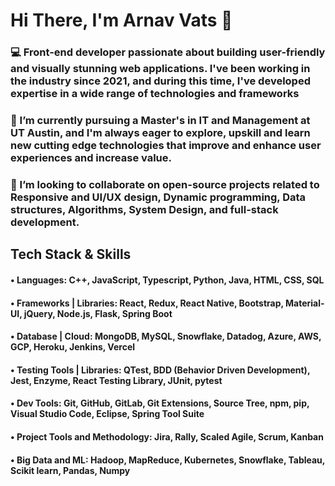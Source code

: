 <div align="left">
<h1 align="left">
  Hi There, I'm Arnav Vats 👋
</h1>
<h3>💻 Front-end developer passionate about building user-friendly and visually stunning web applications. I've been working in the industry since 2021, and during this time, I've developed expertise in a wide range of technologies and frameworks </h3>
<h3>🌱 I’m currently pursuing a Master's in IT and Management at UT Austin, and I'm always eager to explore, upskill and learn new cutting edge technologies that improve and enhance user experiences and increase value. </h3>
<h3>👯 I’m looking to collaborate on open-source projects related to Responsive and UI/UX design, Dynamic programming, Data structures, Algorithms, System Design, and full-stack development.</h3>
  
  ## Tech Stack & Skills
<h4> •	Languages: C++, JavaScript, Typescript, Python, Java, HTML, CSS, SQL</h4>
<h4> •	Frameworks | Libraries: React, Redux, React Native, Bootstrap, Material-UI, jQuery, Node.js, Flask, Spring Boot </h4>
<h4> •	Database | Cloud: MongoDB, MySQL, Snowflake, Datadog, Azure, AWS, GCP, Heroku, Jenkins, Vercel<h4>
<h4> •	Testing Tools | Libraries: QTest, BDD (Behavior Driven Development), Jest, Enzyme, React Testing Library, JUnit, pytest<h4>
<h4> •	Dev Tools: Git, GitHub, GitLab, Git Extensions, Source Tree, npm, pip, Visual Studio Code, Eclipse, Spring Tool Suite<h4>
<h4> •	Project Tools and Methodology: Jira, Rally, Scaled Agile, Scrum, Kanban<h4>
<h4> •	Big Data and ML: Hadoop, MapReduce, Kubernetes, Snowflake, Tableau, Scikit learn, Pandas, Numpy<h4>
</div>

